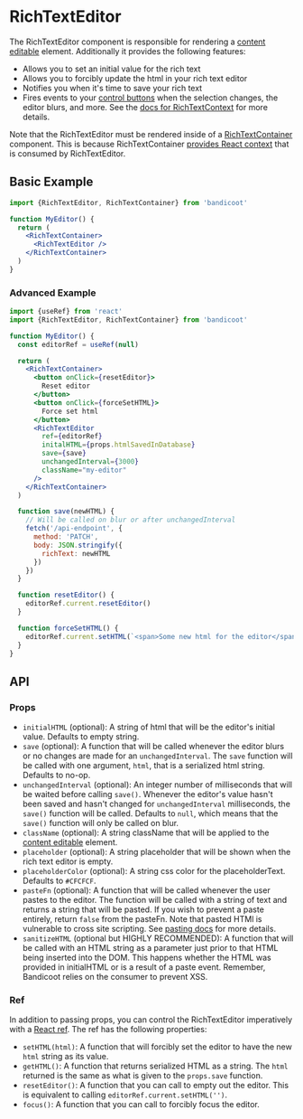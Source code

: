 # RichTextEditor

The RichTextEditor component is responsible for rendering a [content editable](/concepts/content-editable.md) element.
Additionally it provides the following features:
- Allows you to set an initial value for the rich text
- Allows you to forcibly update the html in your rich text editor
- Notifies you when it's time to save your rich text
- Fires events to your [control buttons](/concepts/control-button.md) when the selection changes, the editor blurs,
  and more. See the [docs for RichTextContext](/context/rich-text-context.md) for more details.

Note that the RichTextEditor must be rendered inside of a [RichTextContainer](/components/rich-text-container.md) component.
This is because RichTextContainer [provides React context](https://reactjs.org/docs/context.html#contextprovider) that is
consumed by RichTextEditor.

## Basic Example
```jsx
import {RichTextEditor, RichTextContainer} from 'bandicoot'

function MyEditor() {
  return (
    <RichTextContainer>
      <RichTextEditor />
    </RichTextContainer>
  )
}
```

### Advanced Example
```jsx
import {useRef} from 'react'
import {RichTextEditor, RichTextContainer} from 'bandicoot'

function MyEditor() {
  const editorRef = useRef(null)

  return (
    <RichTextContainer>
      <button onClick={resetEditor}>
        Reset editor
      </button>
      <button onClick={forceSetHTML}>
        Force set html
      </button>
      <RichTextEditor
        ref={editorRef}
        initalHTML={props.htmlSavedInDatabase}
        save={save}
        unchangedInterval={3000}
        className="my-editor"
      />
    </RichTextContainer>
  )

  function save(newHTML) {
    // Will be called on blur or after unchangedInterval
    fetch('/api-endpoint', {
      method: 'PATCH',
      body: JSON.stringify({
        richText: newHTML
      })
    })
  }

  function resetEditor() {
    editorRef.current.resetEditor()
  }

  function forceSetHTML() {
    editorRef.current.setHTML(`<span>Some new html for the editor</span>`)
  }
}
```

## API

### Props
- `initialHTML` (optional): A string of html that will be the editor's initial value. Defaults to empty string.
- `save` (optional): A function that will be called whenever the editor blurs or no changes are made for an `unchangedInterval`.
  The `save` function will be called with one argument, `html`, that is a serialized html string. Defaults to no-op.
- `unchangedInterval` (optional): An integer number of milliseconds that will be waited before calling `save()`. Whenever
    the editor's value hasn't been saved and hasn't changed for `unchangedInterval` milliseconds, the `save()` function will be called.
    Defaults to `null`, which means that the `save()` function will only be called on blur.
- `className` (optional): A string className that will be applied to the [content editable](/concepts/content-editable.md) element.
- `placeholder` (optional): A string placeholder that will be shown when the rich text editor is empty.
- `placeholderColor` (optional): A string css color for the placeholderText. Defaults to `#CFCFCF`.
- `pasteFn` (optional): A function that will be called whenever the user pastes to the editor. The function will be called with a string of text and
    returns a string that will be pasted. If you wish to prevent a paste entirely, return `false` from the pasteFn. Note that pasted HTMl is vulnerable
    to cross site scripting. See [pasting docs](/concepts/pasting.md) for more details.
- `sanitizeHTML` (optional but HIGHLY RECOMMENDED): A function that will be called with an HTML string as a parameter just prior to that HTML being inserted into the DOM. This happens whether the HTML was provided in initialHTML or is a result of a paste event. Remember, Bandicoot relies on the consumer to prevent XSS.

### Ref
In addition to passing props, you can control the RichTextEditor imperatively with a [React ref](https://reactjs.org/docs/glossary.html#refs).
The ref has the following properties:
- `setHTML(html)`: A function that will forcibly set the editor to have the new `html` string as its value.
- `getHTML()`: A function that returns serialized HTML as a string. The `html` returned is the same as what is given to the `props.save` function.
- `resetEditor()`: A function that you can call to empty out the editor. This is equivalent to calling `editorRef.current.setHTML('')`.
- `focus()`: A function that you can call to forcibly focus the editor.